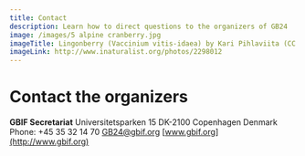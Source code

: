 ```yaml
---
title: Contact
description: Learn how to direct questions to the organizers of GB24
image: /images/5 alpine cranberry.jpg
imageTitle: Lingonberry (Vaccinium vitis-idaea) by Kari Pihlaviita (CC BY-NC 4.0)
imageLink: http://www.inaturalist.org/photos/2298012
---
```


# Contact the organizers

**GBIF Secretariat**
Universitetsparken 15
DK-2100 Copenhagen
Denmark
Phone: +45 35 32 14 70
[GB24@gbif.org](mailto:GB24@gbif.org)
[www.gbif.org](http://www.gbif.org)


